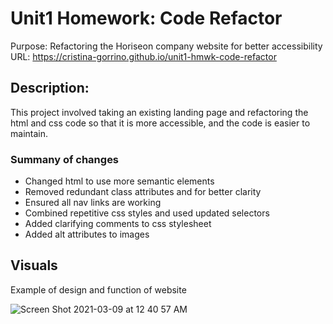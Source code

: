 # Unit1 Homework: Code Refactor
Purpose: Refactoring the Horiseon company website for better accessibility
URL: https://cristina-gorrino.github.io/unit1-hmwk-code-refactor

## Description:
This project involved taking an existing landing page and refactoring the html and css code so that it is more accessible, and the code is easier to maintain.

### Summany of changes
- Changed html to use more semantic elements
- Removed redundant class attributes and for better clarity
- Ensured all nav links are working
- Combined repetitive css styles and used updated selectors
- Added clarifying comments to css stylesheet
- Added alt attributes to images

## Visuals
Example of design and function of website

![Screen Shot 2021-03-09 at 12 40 57 AM](https://user-images.githubusercontent.com/3474048/110442950-3f340b80-8070-11eb-857f-a5608c174523.png)

